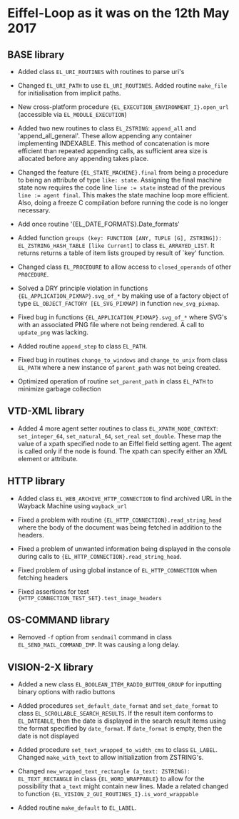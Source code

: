 # Eiffel-Loop as it was on the 12th May 2017

## BASE library

* Added class `EL_URI_ROUTINES` with routines to parse uri's

* Changed `EL_URI_PATH` to use `EL_URI_ROUTINES`. Added routine `make_file` for initialisation from implicit paths.

* New cross-platform procedure `{EL_EXECUTION_ENVIRONMENT_I}.open_url` (accessible via `EL_MODULE_EXECUTION`)

* Added two new routines to class `EL_ZSTRING`: `append_all` and 'append_all_general'. These allow appending any container implementing INDEXABLE. This method of concatenation is more efficient than repeated appending calls, as sufficient area size is allocated before any appending takes place.

* Changed the feature `{EL_STATE_MACHINE}.final` from being a procedure to being an attribute of type `like: state`. Assigning the final machine state now requires the code line `line := state` instead of the previous `line := agent final`. This makes the state machine loop more efficient. Also, doing a freeze C compilation before running the code is no longer necessary.

* Add once routine '{EL_DATE_FORMATS}.Date_formats'

* Added function `groups (key: FUNCTION [ANY, TUPLE [G], ZSTRING]): EL_ZSTRING_HASH_TABLE [like Current]` to class `EL_ARRAYED_LIST`. It returns returns a table of item lists grouped by result of `key' function.

* Changed class `EL_PROCEDURE` to allow access to `closed_operands` of other `PROCEDURE`.

* Solved a DRY principle violation in functions `{EL_APPLICATION_PIXMAP}.svg_of_*` by making use of a factory object of type `EL_OBJECT_FACTORY [EL_SVG_PIXMAP]` in function `new_svg_pixmap`.

* Fixed bug in functions `{EL_APPLICATION_PIXMAP}.svg_of_*` where SVG's with an associated PNG file where not being rendered. A call to `update_png` was lacking.

* Added routine `append_step` to class `EL_PATH`.

* Fixed bug in routines `change_to_windows` and `change_to_unix` from class `EL_PATH` where a new instance of `parent_path` was not being created.

* Optimized operation of routine `set_parent_path` in class `EL_PATH` to minimize garbage collection

## VTD-XML library

* Added 4 more agent setter routines to class `EL_XPATH_NODE_CONTEXT`: `set_integer_64`, `set_natural_64`, `set_real` `set_double`. These map the value of a xpath specified node to an Eiffel field setting agent. The agent is called only if the node is found. The xpath can specify either an XML element or attribute.

## HTTP library

* Added class `EL_WEB_ARCHIVE_HTTP_CONNECTION` to find archived URL in the Wayback Machine using `wayback_url`

* Fixed a problem with routine `{EL_HTTP_CONNECTION}.read_string_head` where the body of the document was being fetched in addition to the headers.

* Fixed a problem of unwanted information being displayed in the console during calls to `{EL_HTTP_CONNECTION}.read_string_head`.

* Fixed problem of using global instance of `EL_HTTP_CONNECTION` when fetching headers

* Fixed assertions for test `{HTTP_CONNECTION_TEST_SET}.test_image_headers`

## OS-COMMAND library

* Removed `-f` option from `sendmail` command in class `EL_SEND_MAIL_COMMAND_IMP`. It was causing a long delay.

## VISION-2-X library

* Added a new class `EL_BOOLEAN_ITEM_RADIO_BUTTON_GROUP` for inputting binary options with radio buttons

* Added procedures `set_default_date_format` and `set_date_format` to class `EL_SCROLLABLE_SEARCH_RESULTS`. If the result item conforms to `EL_DATEABLE`, then the date is displayed in the search result items using the format specified by `date_format`. If `date_format` is empty, then the date is not displayed

* Added procedure `set_text_wrapped_to_width_cms` to class `EL_LABEL`. Changed `make_with_text` to allow initialization from ZSTRING's.

* Changed `new_wrapped_text_rectangle (a_text: ZSTRING): EL_TEXT_RECTANGLE` in class `{EL_WORD_WRAPPABLE}` to allow for the possibility that `a_text` might contain new lines. Made a related changed to function `{EL_VISION_2_GUI_ROUTINES_I}.is_word_wrappable`

* Added routine `make_default` to `EL_LABEL`.
